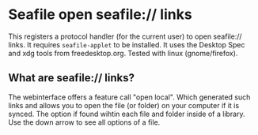# Seafile open seafile:// links

This registers a protocol handler (for the current user) to open seafile:// links. It requires `seafile-applet` to be installed. It uses the Desktop Spec and xdg tools from freedesktop.org. Tested with linux (gnome/firefox).

## What are seafile:// links?

The webinterface offers a feature call "open local". Which generated such links and allows you to open the file (or folder) on your computer if it is synced. The option if found wihtin each file and folder inside of a library. Use the down arrow to see all options of a file.
